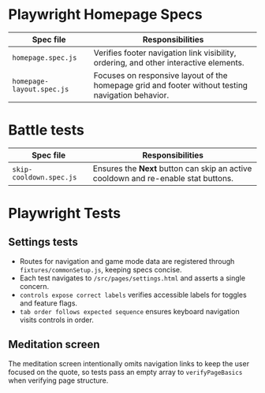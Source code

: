 # Playwright Homepage Specs

| Spec file | Responsibilities |
|-----------|------------------|
| `homepage.spec.js` | Verifies footer navigation link visibility, ordering, and other interactive elements. |
| `homepage-layout.spec.js` | Focuses on responsive layout of the homepage grid and footer without testing navigation behavior. |

# Battle tests

| Spec file | Responsibilities |
|-----------|------------------|
| `skip-cooldown.spec.js` | Ensures the **Next** button can skip an active cooldown and re-enable stat buttons. |

# Playwright Tests

## Settings tests
- Routes for navigation and game mode data are registered through `fixtures/commonSetup.js`, keeping specs concise.
- Each test navigates to `/src/pages/settings.html` and asserts a single concern.
- `controls expose correct labels` verifies accessible labels for toggles and feature flags.
- `tab order follows expected sequence` ensures keyboard navigation visits controls in order.

## Meditation screen

The meditation screen intentionally omits navigation links to keep the user focused on the quote, so tests pass an empty array to `verifyPageBasics` when verifying page structure.
